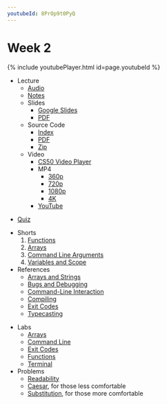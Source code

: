 ```yaml
---
youtubeId: 8PrOp9t0PyQ
---
```


# Week 2

{% include youtubePlayer.html id=page.youtubeId %}


- Lecture
    * [Audio](https://cdn.cs50.net/2019/fall/lectures/2/lecture2.mp3.download)
    * [Notes](../../notes/2/)
    + Slides
        * [Google Slides](https://docs.google.com/presentation/d/1BPOm4VNOmlOLKzwOHPYR3FXEXLiJbOW3MSKdp1wMNnk/edit?usp=sharing)
        * [PDF](https://cdn.cs50.net/2019/fall/lectures/2/lecture2.pdf)
    + Source Code
        * [Index](https://cdn.cs50.net/2019/fall/lectures/2/src2/)
        * [PDF](https://cdn.cs50.net/2019/fall/lectures/2/src2.pdf)
        * [Zip](https://cdn.cs50.net/2019/fall/lectures/2/src2.zip)
    + Video
        * [CS50 Video Player](https://video.cs50.io/8PrOp9t0PyQ?screen=gCTTN_sINNI)
        + MP4
            * [360p](https://cdn.cs50.net/2019/fall/lectures/2/lecture2-360p.mp4.download)
            * [720p](https://cdn.cs50.net/2019/fall/lectures/2/lecture2-720p.mp4.download)
            * [1080p](https://cdn.cs50.net/2019/fall/lectures/2/lecture2-1080p.mp4.download)
            * [4K](https://cdn.cs50.net/2019/fall/lectures/2/lecture2-4k.mp4.download)
        * [YouTube](https://youtu.be/8PrOp9t0PyQ)
* [Quiz](../../quizzes/2/)
+ Shorts
    1. [Functions](https://www.youtube.com/embed/b7-0sb-DV84)
    1. [Arrays](https://www.youtube.com/embed/mISkNAfWl8k)
    1. [Command Line Arguments](https://www.youtube.com/embed/AI6Ccfno6Pk)
    1. [Variables and Scope](https://www.youtube.com/embed/GiFbdVGjF9I)
+ References
    * [Arrays and Strings](../../references/arrays_and_strings.pdf)
    * [Bugs and Debugging](../../references/bugs_and_debugging.pdf)
    * [Command-Line Interaction](../../references/command-line_interaction.pdf)
    * [Compiling](../../references/compiling.pdf)
    * [Exit Codes](../../references/exit_codes.pdf)
    * [Typecasting](../../references/typecasting.pdf)
- Labs
    * [Arrays](https://lab.cs50.io/bsoist/cs50labs/2020/arrays/)
    * [Command Line](https://lab.cs50.io/bsoist/cs50labs/2020/commandline/)
    * [Exit Codes](https://lab.cs50.io/bsoist/cs50labs/2020/exitcodes/)
    * [Functions](https://lab.cs50.io/bsoist/cs50labs/2020/functions/)
    * [Terminal](https://lab.cs50.io/bsoist/cs50labs/2020/termina/)
- Problems
    * [Readability](../../psets/2/readability/)
    * [Caesar](../../psets/2/caesar/), for those less comfortable
    * [Substitution](../../psets/2/substitution/), for those more comfortable
